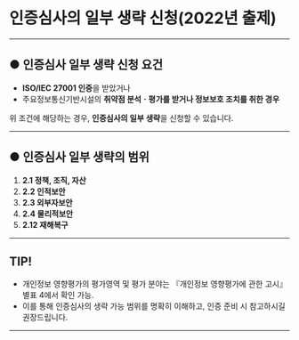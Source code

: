 # 인증심사의 일부 생략 신청(2022년 출제)

---

## ● 인증심사 일부 생략 신청 요건

- **ISO/IEC 27001 인증**을 받았거나
- 주요정보통신기반시설의 **취약점 분석ㆍ평가를 받거나 정보보호 조치를 취한 경우**

위 조건에 해당하는 경우, **인증심사의 일부 생략**을 신청할 수 있습니다.

---

## ● 인증심사 일부 생략의 범위

1. **2.1 정책, 조직, 자산**
2. **2.2 인적보안**
3. **2.3 외부자보안**
4. **2.4 물리적보안**
5. **2.12 재해복구**

---

## TIP!

- 개인정보 영향평가의 평가영역 및 평가 분야는 『개인정보 영향평가에 관한 고시』 별표 4에서 확인 가능.
- 이를 통해 인증심사의 생략 가능 범위를 명확히 이해하고, 인증 준비 시 참고하시길 권장드립니다.

---
